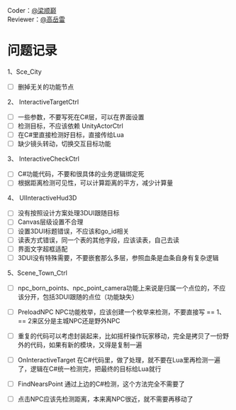 

Coder：[@梁顺巅](undefined/kongbaijiyi202050)  
Reviewer：[@高岳雷](undefined/loading-mozdj)



# 问题记录


1、Sce_City

- [ ] 删掉无关的功能节点

2、 InteractiveTargetCtrl  

- [ ] 一些参数，不要写死在C#层，可以在界面设置
- [ ] 检测目标，不应该依赖 UnityActorCtrl  
- [ ] 在C#里直接检测好目标，直接传给Lua
- [ ] 缺少镜头转动，切换交互目标功能

3、 InteractiveCheckCtrl  

- [ ]  C#功能代码，不要和很具体的业务逻辑绑定死  
- [ ]  根据距离检测可见性，可以计算距离的平方，减少计算量  

4、 UIInteractiveHud3D  

- [ ]  没有按照设计方案处理3DUI跟随目标  
- [ ]  Canvas层级设置不合理
- [ ] 设置3DUI标题错误，不应该和go_id相关
- [ ] 读表方式错误，同一个表的其他字段，应该读表，自己去读
- [ ] 界面文字超框适配
- [ ] 3DUI没有特殊需要，不要嵌套那么多层，参照血条是血条自身有复杂逻辑

5、Scene_Town_Ctrl

- [ ] npc_born_points、npc_point_camera功能上来说是归属一个点位的，不应该分开，包括3DUI跟随的点位（功能缺失）
- [ ] PreloadNPC NPC功能枚举，应该创建一个枚举来检测，不要直接写 == 1、== 2来区分是主城NPC还是野外NPC
- [ ] 重复的代码可以考虑封装起来，比如摇杆操作玩家移动，完全是拷贝了一份野外的代码，如果有新的模块，又得是复制一遍
- [ ] OnInteractiveTarget 在C#代码里，做了处理，就不要在Lua里再检测一遍了，逻辑在C#统一检测完，把最终的目标给Lua就行
- [ ] FindNearsPoint 通过上边的C#检测，这个方法完全不需要了
- [ ] 点击NPC应该先检测距离，本来离NPC很近，就不需要再移动了

